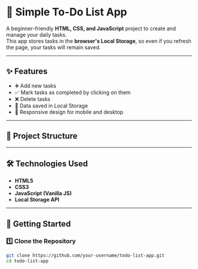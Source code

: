 # 📝 Simple To-Do List App

A beginner-friendly **HTML, CSS, and JavaScript** project to create and manage your daily tasks.  
This app stores tasks in the **browser's Local Storage**, so even if you refresh the page, your tasks will remain saved.

---

## ✨ Features
- ➕ Add new tasks
- ✅ Mark tasks as completed by clicking on them
- ❌ Delete tasks
- 💾 Data saved in Local Storage
- 📱 Responsive design for mobile and desktop

---

## 📂 Project Structure

---

## 🛠️ Technologies Used
- **HTML5**
- **CSS3**
- **JavaScript (Vanilla JS)**
- **Local Storage API**

---

## 🚀 Getting Started

### 1️⃣ Clone the Repository
```bash
git clone https://github.com/your-username/todo-list-app.git
cd todo-list-app
